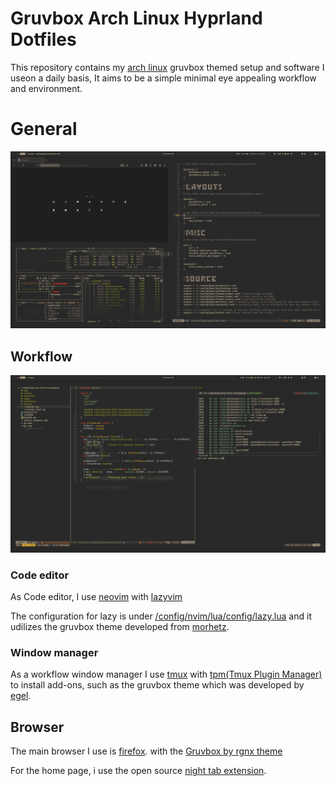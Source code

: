 # Gruvbox Arch Linux Hyprland Dotfiles

This repository contains my [arch linux](https://archlinux.org/) gruvbox themed setup and software I useon a daily basis, It aims to be a simple minimal eye appealing workflow and environment.

# General

![general](images/general.png)

## Workflow

![work](/images/workflow.png)

### Code editor
As Code editor, I use [neovim](https://github.com/neovim/neovim) with [lazyvim](https://www.lazyvim.org/) 

The configuration for lazy is under [/config/nvim/lua/config/lazy.lua](/config/nvim/lua/config/lazy.lua) and it udilizes the gruvbox theme developed from [morhetz](https://github.com/morhetz/gruvbox).

### Window manager 

As a workflow window manager I use [tmux](https://github.com/tmux/tmux/wiki) with [tpm(Tmux Plugin Manager)](https://github.com/tmux-plugins/tpm) to install add-ons, such as the gruvbox theme which was developed by [egel](https://github.com/egel/tmux-gruvbox).

## Browser
The main browser I use is [firefox](https://www.mozilla.org/en-US/). with the [Gruvbox by rgnx theme](https://addons.mozilla.org/en-US/firefox/addon/gruvboxtheme/?utm_source=addons.mozilla.org&utm_medium=referral&utm_content=search)

For the home page, i use the open source [night tab extension](https://github.com/zombieFox/nightTab).